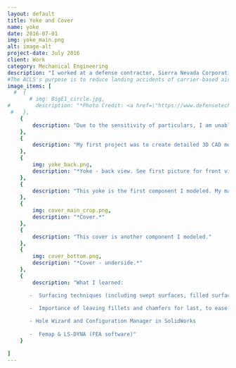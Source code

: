 ```yaml
---
layout: default
title: Yoke and Cover
name: yoke
date: 2016-07-01
img: yoke_main.png
alt: image-alt
project-date: July 2016
client: Work
category: Mechanical Engineering
description: "I worked at a defense contractor, Sierra Nevada Corporation, modeling parts and assemblies of the tracking antenna pedestal for the automatic carrier landing system (ACLS) on board US Navy aircraft carriers. The system is robust and complies with high military standards. I was part of a team of three engineers, and my work was focused around creating detailed models for visual presentations, and simplified models for finite element analyses."
#The ACLS's purpose is to reduce landing accidents of carrier-based aircraft.
image_items: [
  #  {
       # img: BigE1_circle.jpg,
#        description: "*Photo Credit: <a href=\"https://www.defensetech.org/2011/11/09/dt-photo-tribute-50-years-of-the-uss-enterprise/\">DefenseTech</a>.*"
 #   },
    {
        description: "Due to the sensitivity of particulars, I am unable to show analyses. Please contact me if you would like any further explanations."
    },
    {
        description: "My first project was to create detailed 3D CAD models to show the product to the customer and update the company's PLM library. After I finished the components I was responsible for, I simplified them to a combination of solid and surface models to minimize the computation run time for FEA. These analyses were run to confirm design changes fixed known failure points."
    },
    {
        img: yoke_back.png,
        description: "*Yoke - back view. See first picture for front view.*"
    },
    {
        description: "This yoke is the first component I modeled. My manager deemed this to be the \"most complicated\" part of the product the team was responsible for modeling, and despite the fact it was my first week there, I gladly accepted the challenge of reproducing this from its 2D drawings in a timely manner. I exceeded expectations by completing the yoke after focusing on it for 3 weeks. "
    },
    {
        img: cover_main_crop.png,
        description: "*Cover.*"
    },
    {
        description: "This cover is another component I modeled."
    },
    {
        img: cover_bottom.png,
        description: "*Cover - underside.*"
    },
    {
        description: "What I learned:

       -  Surfacing techniques (including swept surfaces, filled surfaces)
       
       -  Importance of leaving fillets and chamfers for last, to ease rollback issues

       - Hole Wizard and Configuration Manager in SolidWorks
       
       -  Femap & LS-DYNA (FEA software)"
    }

]
---
```

